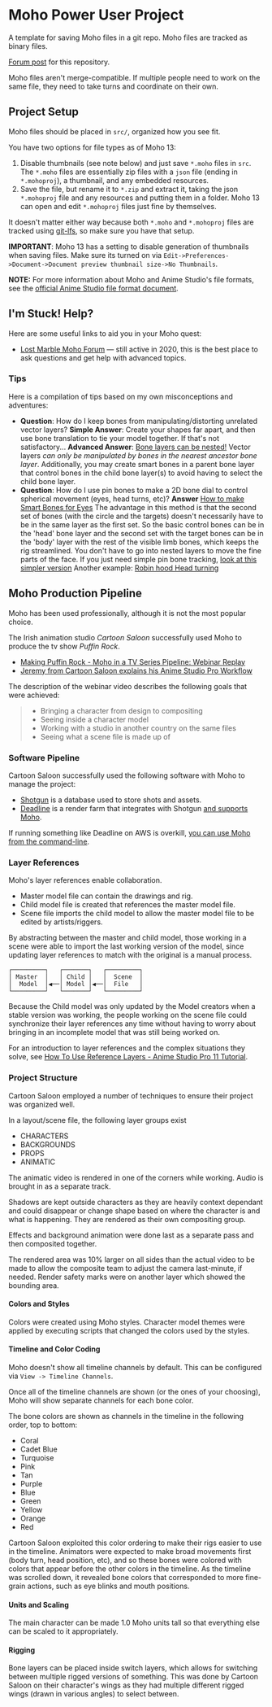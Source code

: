 # Moho Power User Project

A template for saving Moho files in a git repo. Moho files are tracked as binary files.

[Forum post](https://www.lostmarble.com/forum/viewtopic.php?t=33865) for this repository.

Moho files aren't merge-compatible. If multiple people need to work on the same file, they need to take turns and coordinate on their own.

## Project Setup

Moho files should be placed in `src/`, organized how you see fit.

You have two options for file types as of Moho 13:

1. Disable thumbnails (see note below) and just save `*.moho` files in `src`. The `*.moho` files are essentially zip files with a `json` file (ending in `*.mohoproj`), a thumbnail, and any embedded resources.
2. Save the file, but rename it to `*.zip` and extract it, taking the json `*.mohoproj` file and any resources and putting them in a folder. Moho 13 can open and edit `*.mohoproj` files just fine by themselves.

It doesn't matter either way because both `*.moho` and `*.mohoproj` files are tracked using [git-lfs](https://git-lfs.github.com/), so make sure you have that setup.

**IMPORTANT**: Moho 13 has a setting to disable generation of thumbnails when saving files. Make sure its turned on via `Edit->Preferences->Document->Document preview thumbnail size->No Thumbnails`.

**NOTE:** For more information about Moho and Anime Studio's file formats, see the [official Anime Studio file format document](https://web.archive.org/web/20190516163203/https://my.smithmicro.com/downloads/AnimeStudioDocumentFileFormat.pdf).

## I'm Stuck! Help?

Here are some useful links to aid you in your Moho quest:

- [Lost Marble Moho Forum](https://www.lostmarble.com/forum/) — still active in 2020, this is the best place to ask questions and get help with advanced topics.

### Tips

Here is a compilation of tips based on my own misconceptions and adventures:

- **Question**: How do I keep bones from manipulating/distorting unrelated vector layers?
	**Simple Answer**: Create your shapes far apart, and then use bone translation to tie your model together. If that's not satisfactory...
	**Advanced Answer**: [Bone layers can be nested!](http://www.lostmarble.com/forum/viewtopic.php?t=25172) Vector layers *can only be manipulated by bones in the nearest ancestor bone layer*.
	Additionally, you may create smart bones in a parent bone layer that control bones in the child bone layer(s) to avoid having to select the child bone layer.
- **Question**: How do I use pin bones to make a 2D bone dial to control spherical movement (eyes, head turns, etc)?
	**Answer** [How to make Smart Bones for Eyes](https://www.youtube.com/watch?v=en7UDGDwSCM)
	The advantage in this method is that the second set of bones (with the circle and the targets) doesn't necessarily have to be in the same layer as the first set.  So the basic control bones can be in the 'head' bone layer and the second set with the target bones can be in the 'body' layer with the rest of the visible limb bones, which keeps the rig streamlined.  You don't have to go into nested layers to move the fine parts of the face.
	If you just need simple pin bone tracking, [look at this simpler version](https://www.youtube.com/watch?v=xFvBELCuKyc&feature=youtu.be)
	Another example: [Robin hood Head turning](https://www.youtube.com/watch?v=SAxRZXxiRpI)


## Moho Production Pipeline

Moho has been used professionally, although it is not the most popular choice.

The Irish animation studio *Cartoon Saloon* successfully used Moho to produce the tv show *Puffin Rock*.

- [Making Puffin Rock - Moho in a TV Series Pipeline: Webinar Replay](https://www.youtube.com/watch?v=EaA3M4DO6ZQ)
- [Jeremy from Cartoon Saloon explains his Anime Studio Pro Workflow](https://www.youtube.com/watch?v=6diWZnQu3HM)

The description of the webinar video describes the following goals that were achieved:

> - Bringing a character from design to compositing
> - Seeing inside a character model
> - Working with a studio in another country on the same files
> - Seeing what a scene file is made up of

### Software Pipeline

Cartoon Saloon successfully used the following software with Moho to manage the project:

- [Shotgun](https://www.shotgunsoftware.com/) is a database used to store shots and assets.
- [Deadline](https://www.awsthinkbox.com/deadline) is a render farm that integrates with Shotgun [and supports Moho](https://docs.thinkboxsoftware.com/products/deadline/10.1/1_User%20Manual/manual/app-anime-studio.html#app-anime-studio-ref-label).

If running something like Deadline on AWS is overkill, [you can use Moho from the command-line](http://www.lostmarble.com/forum/viewtopic.php?t=1318).

### Layer References

Moho's layer references enable collaboration.

- Master model file can contain the drawings and rig.
- Child model file is created that references the master model file.
- Scene file imports the child model to allow the master model file to be edited by artists/riggers.

By abstracting between the master and child model, those working in a scene were able to import the last working version of the model, since updating layer references to match with the original is a manual process.

```
┌─────────┐   ┌───────┐   ┌─────────┐
│ Master  │   │ Child │   │  Scene  │
│  Model  │◀──│ Model │◀──│  File   │
└─────────┘   └───────┘   └─────────┘
```

Because the Child model was only updated by the Model creators when a stable version was working, the people working on the scene file could synchronize their layer references any time without having to worry about bringing in an incomplete model that was still being worked on.

For an introduction to layer references and the complex situations they solve, see [How To Use Reference Layers - Anime Studio Pro 11 Tutorial](https://www.youtube.com/watch?v=TfkYIZyFYoU&feature=emb_title).

### Project Structure

Cartoon Saloon employed a number of techniques to ensure their project was organized well.

In a layout/scene file, the following layer groups exist

- CHARACTERS
- BACKGROUNDS
- PROPS
- ANIMATIC

The animatic video is rendered in one of the corners while working. Audio is brought in as a separate track.

Shadows are kept outside characters as they are heavily context dependant and could disappear or change shape based on where the character is and what is happening. They are rendered as their own compositing group.

Effects and background animation were done last as a separate pass and then composited together.

The rendered area was 10% larger on all sides than the actual video to be made to allow the composite team to adjust the camera last-minute, if needed. Render safety marks were on another layer which showed the bounding area.

#### Colors and Styles

Colors were created using Moho styles. Character model themes were applied by executing scripts that changed the colors used by the styles.

#### Timeline and Color Coding

Moho doesn't show all timeline channels by default. This can be configured via `View -> Timeline Channels`.

Once all of the timeline channels are shown (or the ones of your choosing), Moho will show separate channels for each bone color.

The bone colors are shown as channels in the timeline in the following order, top to bottom:

- Coral
- Cadet Blue
- Turquoise
- Pink
- Tan
- Purple
- Blue
- Green
- Yellow
- Orange
- Red

Cartoon Saloon exploited this color ordering to make their rigs easier to use in the timeline. Animators were expected to make broad movements first (body turn, head position, etc), and so these bones were colored with colors that appear before the other colors in the timeline. As the timeline was scrolled down, it revealed bone colors that corresponded to more fine-grain actions, such as eye blinks and mouth positions.

#### Units and Scaling

The main character can be made 1.0 Moho units tall so that everything else can be scaled to it appropriately.

#### Rigging

Bone layers can be placed inside switch layers, which allows for switching between multiple rigged versions of something. This was done by Cartoon Saloon on their character's wings as they had multiple different rigged wings (drawn in various angles) to select between.


